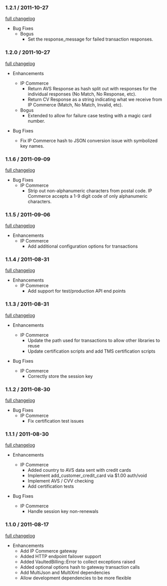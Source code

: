 ### 1.2.1 / 2011-10-27

[full changelog](http://github.com/envylabs/vaulted_billing/compare/v1.2.0...v1.2.1)

* Bug Fixes
  * Bogus
    * Set the response_message for failed transaction responses.

### 1.2.0 / 2011-10-27

[full changelog](http://github.com/envylabs/vaulted_billing/compare/v1.1.6...v1.2.0)

* Enhancements
  * IP Commerce
    * Return AVS Response as hash split out with responses for the individual responses (No Match, No Response, etc).
    * Return CV Response as a string indicating what we receive from IP Commerce (Match, No Match, Invalid, etc).
  * Bogus
    * Extended to allow for failure case testing with a magic card number.

* Bug Fixes
  * Fix IP Commerce hash to JSON conversion issue with symbolized key names.
    
### 1.1.6 / 2011-09-09

[full changelog](http://github.com/envylabs/vaulted_billing/compare/v1.1.5...v1.1.6)

* Bug Fixes
  * IP Commerce
    * Strip out non-alphanumeric characters from postal code. IP Commerce accepts a 1-9 digit code of only alphanumeric characters.
    
### 1.1.5 / 2011-09-06

[full changelog](http://github.com/envylabs/vaulted_billing/compare/v1.1.4...v1.1.5)

* Enhancements
  * IP Commerce
    * Add additional configuration options for transactions

### 1.1.4 / 2011-08-31

[full changelog](http://github.com/envylabs/vaulted_billing/compare/v1.1.3...v1.1.4)

* Enhancements
  * IP Commerce
    * Add support for test/production API end points

### 1.1.3 / 2011-08-31

[full changelog](http://github.com/envylabs/vaulted_billing/compare/v1.1.2...v1.1.3)

* Enhancements
  * IP Commerce
    * Update the path used for transactions to allow other libraries to reuse
    * Update certification scripts and add TMS certification scripts

* Bug Fixes
  * IP Commerce
    * Correctly store the session key

### 1.1.2 / 2011-08-30

[full changelog](http://github.com/envylabs/vaulted_billing/compare/v1.1.1...v1.1.2)

* Bug Fixes
  * IP Commerce
    * Fix certification test issues

### 1.1.1 / 2011-08-30

[full changelog](http://github.com/envylabs/vaulted_billing/compare/v1.1.0...v1.1.1)

* Enhancements
  * IP Commerce
    * Added country to AVS data sent with credit cards
    * Implement add_customer_credit_card via $1.00 auth/void
    * Implement AVS / CVV checking
    * Add certification tests

* Bug Fixes
  * IP Commerce
    * Handle session key non-renewals
  
### 1.1.0 / 2011-08-17

[full changelog](http://github.com/envylabs/vaulted_billing/compare/v1.0.2...v1.1.0)

* Enhancements
  * Add IP Commerce gateway
  * Added HTTP endpoint failover support
  * Added VaultedBilling::Error to collect exceptions raised
  * Added optional options hash to gateway transaction calls
  * Add MultiJson and MultiXml dependencies
  * Allow development dependencies to be more flexible
